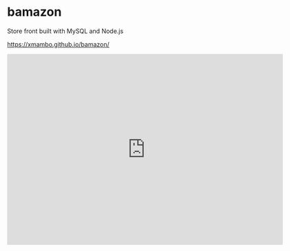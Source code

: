 # bamazon
Store front built with MySQL and Node.js

https://xmambo.github.io/bamazon/

<iframe src='https://gfycat.com/ifr/FrankAdmirableFiles' frameborder='0' scrolling='no' allowfullscreen width='640' height='444'></iframe>
